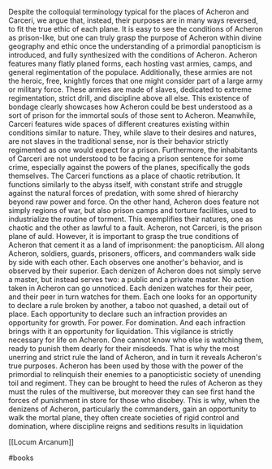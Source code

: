 Despite the colloquial terminology typical for the places of Acheron and Carceri, we argue that, instead, their purposes are in many ways reversed, to fit the true ethic of each plane. It is easy to see the conditions of Acheron as prison-like, but one can truly grasp the purpose of Acheron within divine geography and ethic once the understanding of a primordial panopticism is introduced, and fully synthesized with the conditions of Acheron. Acheron features many flatly planed forms, each hosting vast armies, camps, and general regimentation of the populace. Additionally, these armies are not the heroic, free, knightly forces that one might consider part of a large army or military force. These armies are made of slaves, dedicated to extreme regimentation, strict drill, and discipline above all else. This existence of bondage clearly showcases how Acheron could be best understood as a sort of prison for the immortal souls of those sent to Acheron. Meanwhile, Carceri features wide spaces of different creatures existing within conditions similar to nature. They, while slave to their desires and natures, are not slaves in the traditional sense, nor is their behavior strictly regimented as one would expect for a prison. Furthermore, the inhabitants of Carceri are not understood to be facing a prison sentence for some crime, especially against the powers of the planes, specifically the gods themselves. The Carceri functions as a place of chaotic retribution. It functions similarly to the abyss itself, with constant strife and struggle against the natural forces of predation, with some shred of hierarchy beyond raw power and force. On the other hand, Acheron does feature not simply regions of war, but also prison camps and torture facilities, used to industrialize the routine of torment. This exemplifies their natures, one as chaotic and the other as lawful to a fault. Acheron, not Carceri, is the prison plane of auld. However, it is important to grasp the true conditions of Acheron that cement it as a land of imprisonment: the panopticism. All along Acheron, soldiers, guards, prisoners, officers, and commanders walk side by side with each other. Each observes one another's behavior, and is observed by their superior. Each denizen of Acheron does not simply serve a master, but instead serves two: a public and a private master. No action taken in Acheron can go unnoticed. Each denizen watches for their peer, and their peer in turn watches for them. Each one looks for an opportunity to declare a rule broken by another, a taboo not quashed, a detail out of place. Each opportunity to declare such an infraction provides an opportunity for growth. For power. For domination. And each infraction brings with it an opportunity for liquidation. This vigilance is strictly necessary for life on Acheron. One cannot know who else is watching them, ready to punish them dearly for their misdeeds. That is why the most unerring and strict rule the land of Acheron, and in turn it reveals Acheron's true purposes. Acheron has been used by those with the power of the primordial to relinquish their enemies to a panopticistic society of unending toil and regiment. They can be brought to heed the rules of Acheron as they must the rules of the multiverse, but moreover they can see first hand the forces of punishment in store for those who disobey. This is why, when the denizens of Acheron, particularly the commanders, gain an opportunity to walk the mortal plane, they often create societies of rigid control and domination, where discipline reigns and seditions results in liquidation

[[Locum Arcanum]]

#books